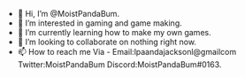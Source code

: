 - 👋 Hi, I’m @MoistPandaBum.
- 👀 I’m interested in gaming and game making.
- 🌱 I’m currently learning how to make my own games.
- 💞️ I’m looking to collaborate on nothing right now.
- 📫 How to reach me Via - Email:lpaandajacksonl@gmailcom Twitter:MoistPandaBum Discord:MoistPandaBum#0163.
